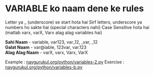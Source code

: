 
# VARIABLE ko naam dene ke rules


Letter ya _ (underscore) se start hota hai
Sirf letters, underscore ya numbers ho sakte hai (special characters nahi)
Case Sensitive hota hai (matlab varx, varX, Varx alag alag variables hai)

**Sahi Naam** - variable,  var123,  var_12,  _var,  _12  
**Galat Naam** - var@iable, 123var, var.123  
**Alag Alag Naam** - varX, varx, Varx, VarX  


Example : [navgurukul.org/python/variables-2.py](http://navgurukul.org/python/variables-2.py)
Exercise  : [navgurukul.org/python/variables-b.py](http://navgurukul.org/python/variables-b.py)

